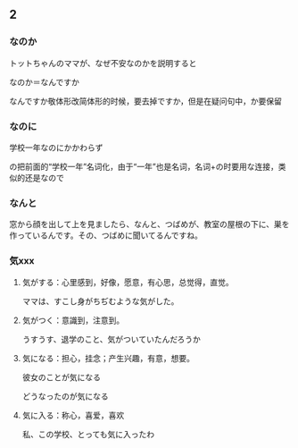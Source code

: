 

## 2

### なのか

トットちゃんのママが、なぜ不安なのかを説明すると

なのか＝なんですか

なんですか敬体形改简体形的时候，要去掉ですか，但是在疑问句中，か要保留

### なのに

学校一年なのにかかわらず

の把前面的“学校一年”名词化，由于“一年”也是名词，名词+の时要用な连接，类似的还是なので

### なんと

窓から顔を出して上を見ましたら、なんと、つばめが、教室の屋根の下に、巣を作っているんです。その、つばめに聞いてるんですね。

### 気xxx

1. 気がする：心里感到，好像，愿意，有心思，总觉得，直觉。

    ママは、すこし身がちぢむような気がした。

2. 気がつく：意識到，注意到。

    うすうす、退学のこと、気がついていたんだろうか

3. 気になる：担心，挂念；产生兴趣，有意，想要。

    彼女のことが気になる

    どうなったのが気になる

4. 気に入る：称心，喜爱，喜欢

    私、この学校、とっても気に入ったわ